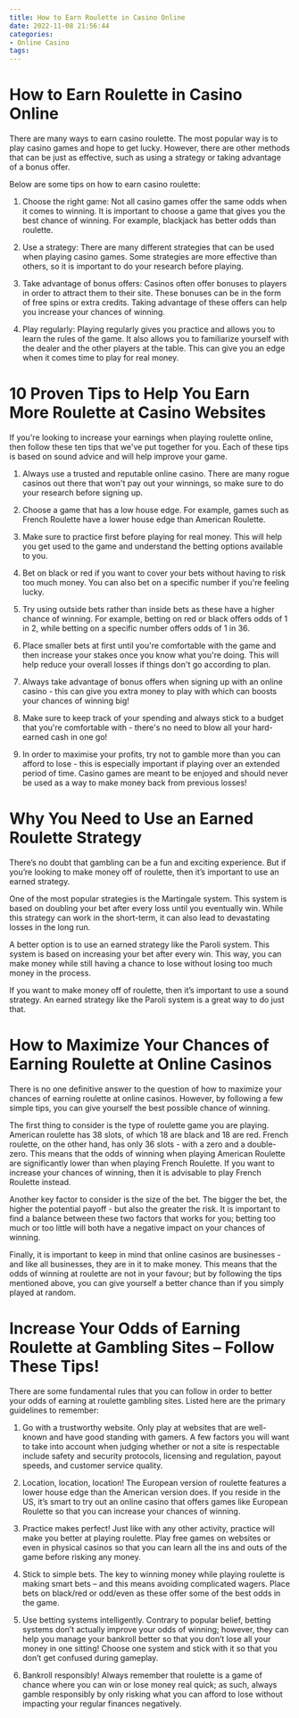 ```yaml
---
title: How to Earn Roulette in Casino Online
date: 2022-11-08 21:56:44
categories:
- Online Casino
tags:
---
```



#  How to Earn Roulette in Casino Online

There are many ways to earn casino roulette. The most popular way is to play casino games and hope to get lucky. However, there are other methods that can be just as effective, such as using a strategy or taking advantage of a bonus offer.

Below are some tips on how to earn casino roulette:

1) Choose the right game: Not all casino games offer the same odds when it comes to winning. It is important to choose a game that gives you the best chance of winning. For example, blackjack has better odds than roulette.

2) Use a strategy: There are many different strategies that can be used when playing casino games. Some strategies are more effective than others, so it is important to do your research before playing.

3) Take advantage of bonus offers: Casinos often offer bonuses to players in order to attract them to their site. These bonuses can be in the form of free spins or extra credits. Taking advantage of these offers can help you increase your chances of winning.

4) Play regularly: Playing regularly gives you practice and allows you to learn the rules of the game. It also allows you to familiarize yourself with the dealer and the other players at the table. This can give you an edge when it comes time to play for real money.

#  10 Proven Tips to Help You Earn More Roulette at Casino Websites

If you're looking to increase your earnings when playing roulette online, then follow these ten tips that we've put together for you. Each of these tips is based on sound advice and will help improve your game.

1. Always use a trusted and reputable online casino. There are many rogue casinos out there that won't pay out your winnings, so make sure to do your research before signing up.

2. Choose a game that has a low house edge. For example, games such as French Roulette have a lower house edge than American Roulette.

3. Make sure to practice first before playing for real money. This will help you get used to the game and understand the betting options available to you.

4. Bet on black or red if you want to cover your bets without having to risk too much money. You can also bet on a specific number if you're feeling lucky.

5. Try using outside bets rather than inside bets as these have a higher chance of winning. For example, betting on red or black offers odds of 1 in 2, while betting on a specific number offers odds of 1 in 36.

6. Place smaller bets at first until you're comfortable with the game and then increase your stakes once you know what you're doing. This will help reduce your overall losses if things don't go according to plan.

7. Always take advantage of bonus offers when signing up with an online casino - this can give you extra money to play with which can boosts your chances of winning big!

8. Make sure to keep track of your spending and always stick to a budget that you're comfortable with - there's no need to blow all your hard-earned cash in one go!

9. In order to maximise your profits, try not to gamble more than you can afford to lose - this is especially important if playing over an extended period of time. Casino games are meant to be enjoyed and should never be used as a way to make money back from previous losses!

#  Why You Need to Use an Earned Roulette Strategy 

There’s no doubt that gambling can be a fun and exciting experience. But if you’re looking to make money off of roulette, then it’s important to use an earned strategy.

One of the most popular strategies is the Martingale system. This system is based on doubling your bet after every loss until you eventually win. While this strategy can work in the short-term, it can also lead to devastating losses in the long run.

A better option is to use an earned strategy like the Paroli system. This system is based on increasing your bet after every win. This way, you can make money while still having a chance to lose without losing too much money in the process.

If you want to make money off of roulette, then it’s important to use a sound strategy. An earned strategy like the Paroli system is a great way to do just that.

#  How to Maximize Your Chances of Earning Roulette at Online Casinos 

There is no one definitive answer to the question of how to maximize your chances of earning roulette at online casinos. However, by following a few simple tips, you can give yourself the best possible chance of winning.

The first thing to consider is the type of roulette game you are playing. American roulette has 38 slots, of which 18 are black and 18 are red. French roulette, on the other hand, has only 36 slots - with a zero and a double-zero. This means that the odds of winning when playing American Roulette are significantly lower than when playing French Roulette. If you want to increase your chances of winning, then it is advisable to play French Roulette instead.

Another key factor to consider is the size of the bet. The bigger the bet, the higher the potential payoff - but also the greater the risk. It is important to find a balance between these two factors that works for you; betting too much or too little will both have a negative impact on your chances of winning.

Finally, it is important to keep in mind that online casinos are businesses - and like all businesses, they are in it to make money. This means that the odds of winning at roulette are not in your favour; but by following the tips mentioned above, you can give yourself a better chance than if you simply played at random.

#  Increase Your Odds of Earning Roulette at Gambling Sites – Follow These Tips!

There are some fundamental rules that you can follow in order to better your odds of earning at roulette gambling sites. Listed here are the primary guidelines to remember:

1. Go with a trustworthy website. Only play at websites that are well-known and have good standing with gamers. A few factors you will want to take into account when judging whether or not a site is respectable include safety and security protocols, licensing and regulation, payout speeds, and customer service quality.

2. Location, location, location! The European version of roulette features a lower house edge than the American version does. If you reside in the US, it’s smart to try out an online casino that offers games like European Roulette so that you can increase your chances of winning.

3. Practice makes perfect! Just like with any other activity, practice will make you better at playing roulette. Play free games on websites or even in physical casinos so that you can learn all the ins and outs of the game before risking any money.

4. Stick to simple bets. The key to winning money while playing roulette is making smart bets – and this means avoiding complicated wagers. Place bets on black/red or odd/even as these offer some of the best odds in the game.

5. Use betting systems intelligently. Contrary to popular belief, betting systems don’t actually improve your odds of winning; however, they can help you manage your bankroll better so that you don’t lose all your money in one sitting! Choose one system and stick with it so that you don’t get confused during gameplay.

6. Bankroll responsibly! Always remember that roulette is a game of chance where you can win or lose money real quick; as such, always gamble responsibly by only risking what you can afford to lose without impacting your regular finances negatively.